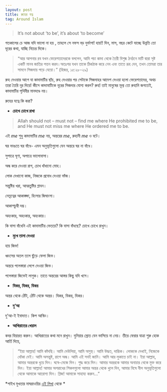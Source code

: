 ```yaml
---
layout: post
title: রুহের যত্ন
tag: Around Islam
---
```




>It’s not about ‘to be’, it’s about ‘to become’

গতকালের চে আজ যদি ভালো না হয় , তাহলে সে নফস বড় দুর্ভাগা! হায়!! দিন, মাস, বছর কেটে যাচ্ছে উন্নতি তো দূরের কথা, যাচ্ছি নিচের দিকে।

  >“আর আপনার রব যখন ফেরেশতাদেরকে বললেন, আমি পচা কাদা থেকে তৈরী বিশুষ্ক ঠনঠনে মাটি দ্বারা সৃষ্ট একটি মানব জাতির পত্তন করব।অতঃপর যখন তাকে ঠিকঠাক করে নেব এবং তাতে রূহ দেব, তখন তোমরা তার সামনে সিজদায় পড়ে যেয়ো।”
  (হিজর, ১৫:২৮-২৯)



রুহ দেওয়ার আগে যা কাদামাটির ছাঁচ, রুহ দেওয়ার পর সেটাকে সিজদাহর আদেশ দেওয়া হলো ফেরেশতাদের, অথচ তারা তৈরি নূর দিয়ে! কীসে কাদামাটিকে নূরের সিজদার যোগ্য  করল? রুহ! তাই মানুষের মূল্য তো রুহানি জগতেই, কাদামাটির পৃথিবীর মানদণ্ডে নয়।

রুহের যত্নে কি করা?

- **চোখে চোখে রাখা**

>Allah should not – must not – find me where He prohibited me to be, and He must not miss me where He ordered me to be.

এই *me* শুধু কাদামাটির *me* নয়, অন্তরের *me*, রুহানী *me* ও বটে।

ঘর ভাঙতে ঘর বাঁধে- এমন অনুভূতিগুলো যেন অন্তরে ঘর না বাঁধে।

সুপাত্রে ঘৃণা, অপাত্রে ভালোবাসা।

অন্ধ করে দেওয়া রাগ, চোখ ধাঁধানো মোহ।

লোক দেখানো কাজ, নিজকে প্রবোধ দেওয়া ভাঁজ।

সন্তুষ্টির খরা, আত্মতুষ্টির প্লাবন।

 নেতৃত্বের আকাঙ্ক্ষা, হিংসার জিঘাংসা।

 আকাশচুম্বী দম্ভ।

 অহংকার, অহংকার, অহংকার।

 কি বাসা বাঁধেনি এই কাদামাটির ভেতরে? কি বাসা বাঁধছে? চোখে চোখে রাখুন।

- **মুখে তালা দেওয়া**

হায় জিভ!

 ধ্বংসের অতল তলে ছুঁড়ে ফেলা জিভ।

 অন্তরে পলেস্তারা লেপে দেওয়া জিভ।

 পলেস্তারা জিভেই লাগুক। তাতে অন্তরের আস্তর কিছু যদি খসে।

- **যিকর, যিকর, যিকর**

অন্তর থেকে ঠোঁট, ঠোঁট থেকে অন্তর। যিকর, যিকর, যিকর।

- **দু’আ**

দু’আ-ই ইবাদাত। কিপ আস্কিং।

- **আখিরাতের খেয়াল**

কবর যিয়ারত করুন। আখিরাতের কথা মনে রাখুন। দুনিয়ার স্রোত যেন ভাসিয়ে না নেয়। তীরে ফেরার যাত্রা শুরু হোক আর্তি দিয়ে,

>“ইয়া আল্লাহ! আমি কাঁদছি। আমি দেউলিয়া, আমি অসুস্থ। আমি উদ্ধত, দাম্ভিক। লোককে দেখাই, নিজেকে ধোঁকা দেই। আমি অসন্তুষ্ট, রাগে অন্ধ। আমি এই সবই জানি। আমি আর লুকাতে চাই না।
ইয়া আল্লাহ, আমার অন্তরকে ধুয়ে দিন। ঘষে-মেজে দিন। শুদ্ধ করে দিন। আমার অন্তরকে আমার অনাচার থেকে মুক্ত করে দিন। ইয়া আল্লাহ! আমার অপরাধের শিকলগুলো আমার অন্তর থেকে খুলে দিন, আমার বিষে নীল অনুভূতিগুলো থেকে আমাকে আরোগ্য দিন। প্লিজ! আমাকে সাহায্য করুন…”

*শাইখ মুখতার মাঘরাওয়ির [এই লিখা](http://almadinainstitute.org/blog/how-do-i-care-for-my-soul-part-one/) থেকে *
